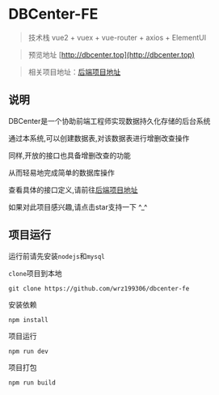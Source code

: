 # DBCenter-FE

> 技术栈 vue2 + vuex + vue-router + axios + ElementUI

> 预览地址 [http://dbcenter.top](http://dbcenter.top)

> 相关项目地址：[后端项目地址](https://github.com/wrz199306/DECenter-BE)

## 说明
DBCenter是一个协助前端工程师实现数据持久化存储的后台系统

通过本系统,可以创建数据表,对该数据表进行增删改查操作

同样,开放的接口也具备增删改查的功能

从而轻易地完成简单的数据库操作

查看具体的接口定义,请前往[后端项目地址](https://github.com/wrz199306/dbcenter-be)

如果对此项目感兴趣,请点击star支持一下 ^_^


## 项目运行

运行前请先安装`nodejs`和`mysql`

`clone`项目到本地

```
git clone https://github.com/wrz199306/dbcenter-fe
```

安装依赖
```
npm install
```

项目运行

```
npm run dev
```

项目打包

```
npm run build
```